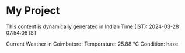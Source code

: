 # My Project

This content is dynamically generated in Indian Time (IST): 2024-03-28 07:54:08 IST


Current Weather in Coimbatore:
Temperature: 25.88 °C
Condition: haze
